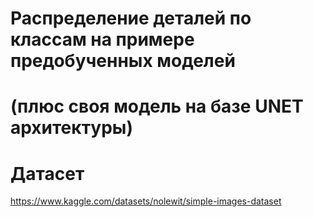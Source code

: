# Распределение деталей по классам на примере предобученных моделей
# (плюс своя модель на базе UNET архитектуры)
# Датасет
https://www.kaggle.com/datasets/nolewit/simple-images-dataset
